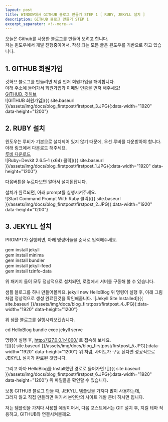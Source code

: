 ```yaml
---
layout: post
title: WINDOW에서 GITHUB 블로그 만들기 STEP 1 [ RUBY, JEKYLL 설치 ]
description: GITHUB 블로그 만들기 STEP 1
excerpt_separator: <!--more-->
---
```


오늘은 Github를 사용한 블로그를 만들어 보려고 합니다.  
저는 윈도우에서 개발 진행중이어서, 작성 되는 모든 글은 윈도우를 기반으로 하고 있습니다.  
## 1. GITHUB 회원가입  
깃허브 블로그를 만들려면 제일 먼저 회원가입을 해야합니다.  
아래 주소에 들어가서 회원가입과 이메일 인증을 먼저 해주세요!  
[GITHUB, 깃허브](https://github.com/)  
![GITHUB 회원가입]({{ site.baseurl }}/assets/img/docs/blog_firstpost/firstpost_3.JPG){:data-width="1920" data-height="1200"}


## 2. RUBY 설치
윈도우는 루비가 기본으로 설치되어 있지 않기 때문에, 우선 루비를 다운받아야 합니다.  
아래 링크에서 다운로드 해주세요.  
[루비 다운로드](https://rubyinstaller.org/downloads/)  
![Ruby+Devkit 2.6.5-1 (x64) 클릭]({{ site.baseurl }}/assets/img/docs/blog_firstpost/firstpost_1.JPG){:data-width="1920" data-height="1200"}

다음버튼을 누르다보면 알아서 설치된답니다.  

설치가 완료되면, 아래 prompt를 실행시켜주세요.  
![Start Command Prompt With Ruby 클릭]({{ site.baseurl }}/assets/img/docs/blog_firstpost/firstpost_2.JPG){:data-width="1920" data-height="1200"}

## 3. JEKYLL 설치
PROMPT가 실행되면, 아래 명령어들을 순서로 입력해주세요.  

gem install jekyll  
gem install minima  
gem install bundler  
gem install jekyll-feed  
gem install tzinfo-data  

위 패키지 들이 모두 정상적으로 설치되면, 로컬에서 서버를 구동해 볼 수 있습니다.

샘플 블로그를 하나 만들어볼께요.
jekyll new HelloBlog
위 명령어 실행 후, 아래 그림처럼 정상적으로 생성 완료된것을 확인해줍니다.
![Jekyll Site Installed]({{ site.baseurl }}/assets/img/docs/blog_firstpost/firstpost_4.JPG){:data-width="1920" data-height="1200"}

위 샘플 블로그를 실행시켜보겠습니다.  

cd HelloBlog
bundle exec jekyll serve  

명령어 실행 후, http://127.0.0.1:4000/ 로 접속해 보세요.  
![]({{ site.baseurl }}/assets/img/docs/blog_firstpost/firstpost_5.JPG){:data-width="1920" data-height="1200"}
위 처럼, 사이트가 구동 된다면 성공적으로 JEKYLL 설치가 완료된 것입니다.  

그리고 아까 HelloBlog를 Install했던 경로로 들어가면
![]({{ site.baseurl }}/assets/img/docs/blog_firstpost/firstpost_6.JPG){:data-width="1920" data-height="1200"}
위 파일들을 확인할 수 있습니다.  

보통 GITHUB 블로그 만들 때, JEKYLL 템플릿을 가져다 많이 사용하는데,  
그러지 않고 직접 만들려면 여기서 본인만의 사이트 개발 준비 하시면 됩니다.  

저는 템플릿을 가져다 사용할 예정이어서, 다음 포스트에서는 GIT 설치 후, 지킬 테마 적용하고, GITHUB와 연결시켜볼께요.  
